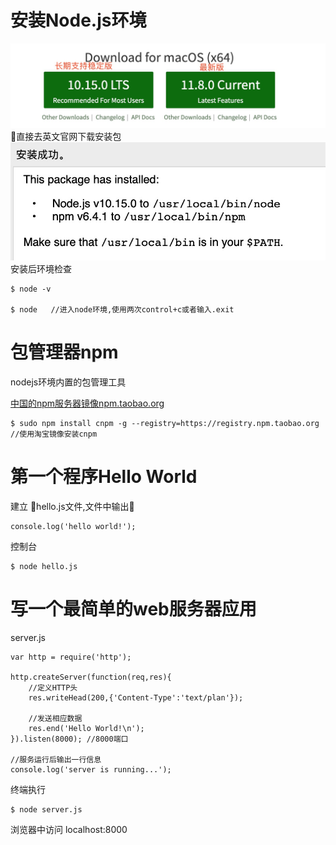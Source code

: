 # 安装Node.js环境
![](img/1.png)
直接去英文官网下载安装包
![](img/2.png)
安装后环境检查
```
$ node -v

$ node   //进入node环境,使用两次control+c或者输入.exit
```

# 包管理器npm
nodejs环境内置的包管理工具

[中国的npm服务器镜像npm.taobao.org](npm.taobao.org)
```
$ sudo npm install cnpm -g --registry=https://registry.npm.taobao.org //使用淘宝镜像安装cnpm
```

# 第一个程序Hello World
建立 hello.js文件,文件中输出
```
console.log('hello world!');
```
控制台
```
$ node hello.js
```

# 写一个最简单的web服务器应用
server.js
```
var http = require('http');

http.createServer(function(req,res){
    //定义HTTP头
    res.writeHead(200,{'Content-Type':'text/plan'});

    //发送相应数据
    res.end('Hello World!\n');
}).listen(8000); //8000端口

//服务运行后输出一行信息
console.log('server is running...');
```
终端执行
```
$ node server.js
```
浏览器中访问 localhost:8000
